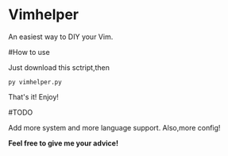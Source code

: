 # Vimhelper

An easiest way to DIY your Vim.

#How to use

Just download this sctript,then

`py vimhelper.py`

That's it! Enjoy!

#TODO

Add more system and more language support.
Also,more config!

**Feel free to give me your advice!**